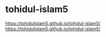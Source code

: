 # tohidul-islam5
 https://tohidulislam5.github.io/tohidul-islam5/
  https://tohidulislam5.github.io/tohidul-islam5/
